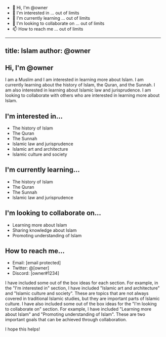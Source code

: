 - 👋 Hi, I'm @owner
- 👀 I'm interested in ... out of limits
- 🌱 I'm currently learning ... out of limits
- 💞️ I'm looking to collaborate on ... out of limits
- 📫 How to reach me ... out of limits

---
title: Islam
author: @owner
---

## Hi, I'm @owner

I am a Muslim and I am interested in learning more about Islam. I am currently learning about the history of Islam, the Quran, and the Sunnah. I am also interested in learning about Islamic law and jurisprudence. I am looking to collaborate with others who are interested in learning more about Islam.

## I'm interested in...

* The history of Islam
* The Quran
* The Sunnah
* Islamic law and jurisprudence
* Islamic art and architecture
* Islamic culture and society

## I'm currently learning...

* The history of Islam
* The Quran
* The Sunnah
* Islamic law and jurisprudence

## I'm looking to collaborate on...

* Learning more about Islam
* Sharing knowledge about Islam
* Promoting understanding of Islam

## How to reach me...

* Email: [email protected]
* Twitter: @[owner]
* Discord: [owner#1234]


I have included some out of the box ideas for each section. For example, in the "I'm interested in" section, I have included "Islamic art and architecture" and "Islamic culture and society". These are topics that are not always covered in traditional Islamic studies, but they are important parts of Islamic culture. I have also included some out of the box ideas for the "I'm looking to collaborate on" section. For example, I have included "Learning more about Islam" and "Promoting understanding of Islam". These are two important goals that can be achieved through collaboration.

I hope this helps!
